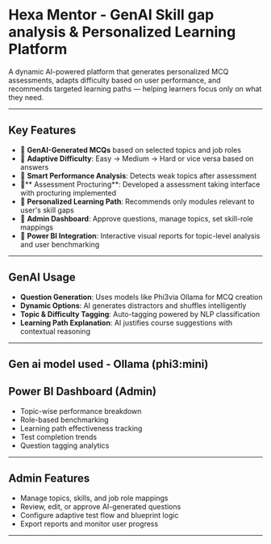 # Hexa Mentor - GenAI Skill gap analysis & Personalized Learning Platform

A dynamic AI-powered platform that generates personalized MCQ assessments, adapts difficulty based on user performance, and recommends targeted learning paths — helping learners focus only on what they need.

---

##  Key Features

- 🔹 **GenAI-Generated MCQs** based on selected topics and job roles
- 🔹 **Adaptive Difficulty**: Easy → Medium → Hard or vice versa based on answers
- 🔹 **Smart Performance Analysis**: Detects weak topics after assessment
- 🔹** Assessment Procturing**: Developed a assessment taking interface with procturing implemented 
- 🔹 **Personalized Learning Path**: Recommends only modules relevant to user's skill gaps
- 🔹 **Admin Dashboard**: Approve questions, manage topics, set skill-role mappings
- 🔹 **Power BI Integration**: Interactive visual reports for topic-level analysis and user benchmarking

---

## GenAI Usage

- **Question Generation**: Uses models like Phi3via Ollama for MCQ creation
- **Dynamic Options**: AI generates distractors and shuffles intelligently
- **Topic & Difficulty Tagging**: Auto-tagging powered by NLP classification
- **Learning Path Explanation**: AI justifies course suggestions with contextual reasoning

---

## Gen ai model used - Ollama (phi3:mini)

## Power BI Dashboard (Admin)

- Topic-wise performance breakdown
- Role-based benchmarking
- Learning path effectiveness tracking
- Test completion trends
- Question tagging analytics

---

##  Admin Features

- Manage topics, skills, and job role mappings
- Review, edit, or approve AI-generated questions
- Configure adaptive test flow and blueprint logic
- Export reports and monitor user progress

---
